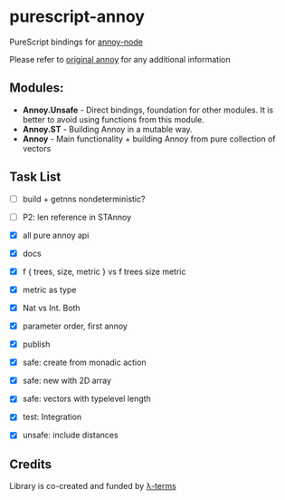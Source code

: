 # purescript-annoy

PureScript bindings for [annoy-node](https://github.com/jimkang/annoy-node)

Please refer to [original annoy](https://github.com/spotify/annoy) for any additional information


## Modules:
- **Annoy.Unsafe** - Direct bindings, foundation for other modules. It is better to avoid using functions from this module.
- **Annoy.ST** - Building Annoy in a mutable way.
- **Annoy** - Main functionality + building Annoy from pure collection of vectors


## Task List
- [ ] build + getnns nondeterministic?
- [ ] P2: len reference in STAnnoy
- [x] all pure annoy api
- [x] docs
- [x] f { trees, size, metric } vs f trees size metric
- [x] metric as type
- [x] Nat vs Int. Both
- [x] parameter order, first annoy
- [x] publish
- [x] safe: create from monadic action
- [x] safe: new with 2D array
- [x] safe: vectors with typelevel length 
- [x] test: Integration
- [x] unsafe: include distances


## Credits

Library is co-created and funded by [λ-terms](https://github.com/lambdaterms/)
